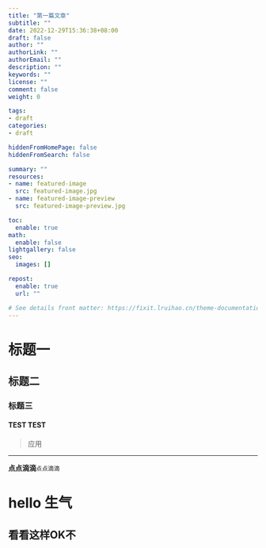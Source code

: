 ```yaml
---
title: "第一篇文章"
subtitle: ""
date: 2022-12-29T15:36:38+08:00
draft: false
author: ""
authorLink: ""
authorEmail: ""
description: ""
keywords: ""
license: ""
comment: false
weight: 0

tags:
- draft
categories:
- draft

hiddenFromHomePage: false
hiddenFromSearch: false

summary: ""
resources:
- name: featured-image
  src: featured-image.jpg
- name: featured-image-preview
  src: featured-image-preview.jpg

toc:
  enable: true
math:
  enable: false
lightgallery: false
seo:
  images: []

repost:
  enable: true
  url: ""

# See details front matter: https://fixit.lruihao.cn/theme-documentation-content/#front-matter
---
```


<!--more-->
# 标题一
## 标题二
### 标题三
#### TEST TEST
> 应用
---
**点点滴滴**`点点滴滴`

# hello 生气
## 看看这样OK不
